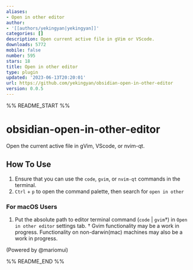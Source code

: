 ```yaml
---
aliases:
- Open in other editor
author:
- '[[authors/yekingyan|yekingyan]]'
categories: []
description: Open current active file in gVim or VScode.
downloads: 5772
mobile: false
number: 595
stars: 18
title: Open in other editor
type: plugin
updated: '2023-06-13T20:20:01'
url: https://github.com/yekingyan/obsidian-open-in-other-editor
version: 0.0.5
---
```


%% README_START %%

# obsidian-open-in-other-editor

Open the current active file in gVim, VScode, or nvim-qt.

## How To Use

1. Ensure that you can use the `code`, `gvim`, or `nvim-qt` commands in the terminal.
2. `Ctrl` + `p` to open the command palette, then search for `open in other`

### For macOS Users

1. Put the absolute path to editor terminal command (`code` | `gvim`†) in `Open in other editor` settings tab.
† Gvim functionality may be a work in progress. Functionality on non-darwin(mac) machines may also be a work in progress.

(Powered by @mariomui)


%% README_END %%
